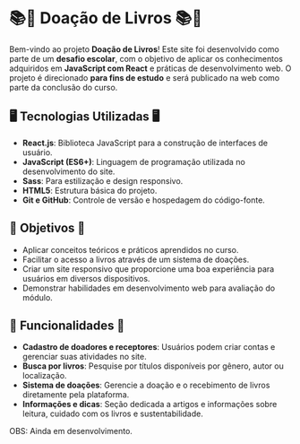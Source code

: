 # 📚🌱 Doação de Livros 📚🌱

Bem-vindo ao projeto **Doação de Livros**! Este site foi desenvolvido como parte de um **desafio escolar**, com o objetivo de aplicar os conhecimentos adquiridos em **JavaScript com React** e práticas de desenvolvimento web. O projeto é direcionado **para fins de estudo** e será publicado na web como parte da conclusão do curso.

## 🖥️ Tecnologias Utilizadas 🖥️

- **React.js**: Biblioteca JavaScript para a construção de interfaces de usuário.
- **JavaScript (ES6+)**: Linguagem de programação utilizada no desenvolvimento do site.
- **Sass**: Para estilização e design responsivo.
- **HTML5**: Estrutura básica do projeto.
- **Git e GitHub**: Controle de versão e hospedagem do código-fonte.

## 🎯 Objetivos 🎯

- Aplicar conceitos teóricos e práticos aprendidos no curso.
- Facilitar o acesso a livros através de um sistema de doações.
- Criar um site responsivo que proporcione uma boa experiência para usuários em diversos dispositivos.
- Demonstrar habilidades em desenvolvimento web para avaliação do módulo.

## 🚀 Funcionalidades 🚀

- **Cadastro de doadores e receptores**: Usuários podem criar contas e gerenciar suas atividades no site.
- **Busca por livros**: Pesquise por títulos disponíveis por gênero, autor ou localização.
- **Sistema de doações**: Gerencie a doação e o recebimento de livros diretamente pela plataforma.
- **Informações e dicas**: Seção dedicada a artigos e informações sobre leitura, cuidado com os livros e sustentabilidade.

OBS: Ainda em desenvolvimento.


